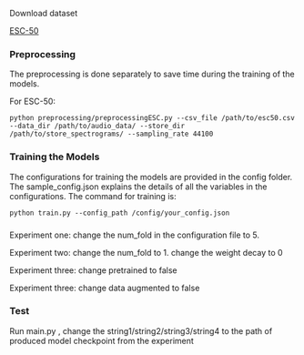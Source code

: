 Download dataset

[ESC-50](https://github.com/karolpiczak/ESC-50)

### Preprocessing

The preprocessing is done separately to save time during the training of the models.

For ESC-50: 
```console
python preprocessing/preprocessingESC.py --csv_file /path/to/esc50.csv --data_dir /path/to/audio_data/ --store_dir /path/to/store_spectrograms/ --sampling_rate 44100
```


### Training the Models

The configurations for training the models are provided in the config folder. The sample_config.json explains the details of all the variables in the configurations. The command for training is: 
```console
python train.py --config_path /config/your_config.json
```


###
Experiment one: change the num_fold in the configuration file to 5.

Experiment two: change the num_fold to 1. change the weight decay to 0

Experiment three: change pretrained to false

Experiment three: change data augmented to false


### Test

Run main.py , change the string1/string2/string3/string4 to the path of produced model checkpoint from the experiment

